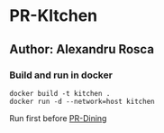 # PR-KItchen
## Author: Alexandru Rosca
### Build and run in docker

    docker build -t kitchen .
    docker run -d --network=host kitchen

Run first before [PR-Dining](https://github.com/InCorCadit16/PR-Dining)
